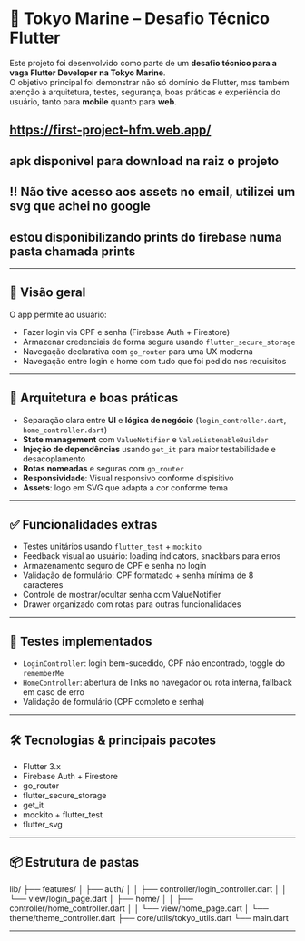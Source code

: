 # 🏯 Tokyo Marine – Desafio Técnico Flutter

Este projeto foi desenvolvido como parte de um **desafio técnico para a vaga Flutter Developer na Tokyo Marine**.  
O objetivo principal foi demonstrar não só domínio de Flutter, mas também atenção à arquitetura, testes, segurança, boas práticas e experiência do usuário, tanto para **mobile** quanto para **web**.

##  https://first-project-hfm.web.app/ 
##  apk disponivel para download na raiz o projeto
##  !! Não tive acesso aos assets no email, utilizei um svg que achei no google
##  estou disponibilizando prints do firebase numa pasta chamada prints

---

## 🚀 Visão geral

O app permite ao usuário:

- Fazer login via CPF e senha (Firebase Auth + Firestore)  
- Armazenar credenciais de forma segura usando `flutter_secure_storage`  
- Navegação declarativa com `go_router` para uma UX moderna
- Navegação entre login e home com tudo que foi pedido nos requisitos 
---

## 🧩 Arquitetura e boas práticas

- Separação clara entre **UI** e **lógica de negócio** (`login_controller.dart`, `home_controller.dart`)
- **State management** com `ValueNotifier` e `ValueListenableBuilder`  
- **Injeção de dependências** usando `get_it` para maior testabilidade e desacoplamento
- **Rotas nomeadas** e seguras com `go_router`
- **Responsividade**: Visual responsivo conforme dispisitivo
- **Assets**: logo em SVG que adapta a cor conforme tema

---

## ✅ Funcionalidades extras

- Testes unitários usando `flutter_test` + `mockito`
- Feedback visual ao usuário: loading indicators, snackbars para erros
- Armazenamento seguro de CPF e senha no login
- Validação de formulário: CPF formatado + senha mínima de 8 caracteres
- Controle de mostrar/ocultar senha com ValueNotifier
- Drawer organizado com rotas para outras funcionalidades

---

## 🧪 Testes implementados

- `LoginController`: login bem-sucedido, CPF não encontrado, toggle do `rememberMe`
- `HomeController`: abertura de links no navegador ou rota interna, fallback em caso de erro
- Validação de formulário (CPF completo e senha)

---

## 🛠 Tecnologias & principais pacotes

- Flutter 3.x
- Firebase Auth + Firestore
- go_router
- flutter_secure_storage
- get_it
- mockito + flutter_test
- flutter_svg

---

## 📦 Estrutura de pastas


lib/
├── features/
│ ├── auth/
│ │ ├── controller/login_controller.dart
│ │ └── view/login_page.dart
│ ├── home/
│ │ ├── controller/home_controller.dart
│ │ └── view/home_page.dart
│ └── theme/theme_controller.dart
├── core/utils/tokyo_utils.dart
└── main.dart

---
